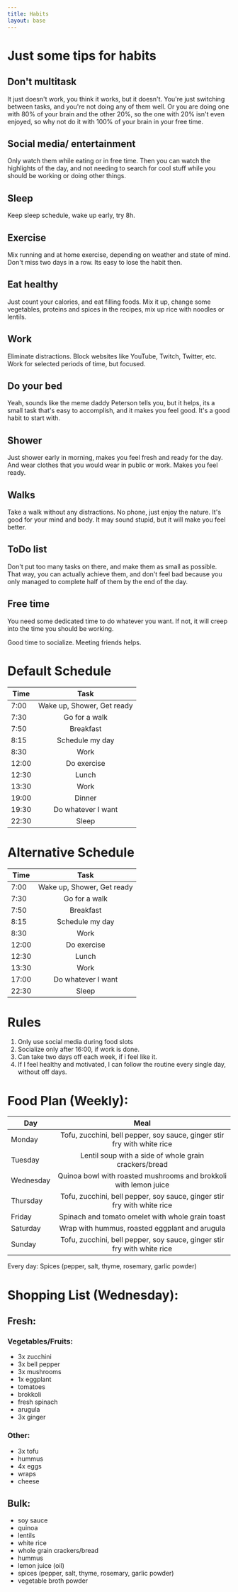 ```yaml
---
title: Habits
layout: base
---
```


# Just some tips for habits

## Don't multitask

It just doesn't work, you think it works, but it doesn't. You're just switching between tasks, and you're not doing any of them well. Or you are doing one with 80% of your brain and the other 20%, so the one with 20% isn't even enjoyed, so why not do it with 100% of your brain in your free time.

## Social media/ entertainment

Only watch them while eating or in free time. Then you can watch the highlights of the day, and not needing to search for cool stuff while you should be working or doing other things.

## Sleep

Keep sleep schedule, wake up early, try 8h.

## Exercise

Mix running and at home exercise, depending on weather and state of mind. Don't miss two days in a row. Its easy to lose the habit then.

## Eat healthy

Just count your calories, and eat filling foods. Mix it up, change some vegetables, proteins and spices in the recipes, mix up rice with noodles or lentils.

## Work

Eliminate distractions. Block websites like YouTube, Twitch, Twitter, etc. Work for selected periods of time, but focused.

## Do your bed

Yeah, sounds like the meme daddy Peterson tells you, but it helps, its a small task that's easy to accomplish, and it makes you feel good. It's a good habit to start with.

## Shower

Just shower early in morning, makes you feel fresh and ready for the day. And wear clothes that you would wear in public or work. Makes you feel ready.

## Walks

Take a walk without any distractions. No phone, just enjoy the nature. It's good for your mind and body. It may sound stupid, but it will make you feel better.

## ToDo list

Don't put too many tasks on there, and make them as small as possible. That way, you can actually achieve them, and don't feel bad because you only managed to complete half of them by the end of the day.

## Free time

You need some dedicated time to do whatever you want. If not, it will creep into the time you should be working.

Good time to socialize. Meeting friends helps.

# Default Schedule

| Time        | Task           |
| ------------- |:-------------:|
| 7:00      | Wake up, Shower, Get ready |
| 7:30      | Go for a walk      |
| 7:50 | Breakfast      |
| 8:15 | Schedule my day      |
| 8:30 | Work      |
| 12:00 | Do exercise      |
| 12:30 | Lunch      |
| 13:30 | Work      |
| 19:00 | Dinner      |
| 19:30 | Do whatever I want      |
| 22:30 | Sleep      |

# Alternative Schedule

| Time        | Task           |
| ------------- |:-------------:|
| 7:00      | Wake up, Shower, Get ready |
| 7:30      | Go for a walk      |
| 7:50 | Breakfast      |
| 8:15 | Schedule my day      |
| 8:30 | Work      |
| 12:00 | Do exercise      |
| 12:30 | Lunch      |
| 13:30 | Work      |
| 17:00 | Do whatever I want      |
| 22:30 | Sleep      |


# Rules

1. Only use social media during food slots
2. Socialize only after 16:00, if work is done.
3. Can take two days off each week, if i feel like it.
4. If I feel healthy and motivated, I can follow the routine every single day, without off days.

# Food Plan (Weekly):

| Day        | Meal |
| ------------- |:-------------:|
| Monday | Tofu, zucchini, bell pepper, soy sauce, ginger stir fry with white rice|
| Tuesday | Lentil soup with a side of whole grain crackers/bread|
| Wednesday | Quinoa bowl with roasted mushrooms and brokkoli with lemon juice|
| Thursday | Tofu, zucchini, bell pepper, soy sauce, ginger stir fry with white rice|
| Friday | Spinach and tomato omelet with whole grain toast|
| Saturday | Wrap with hummus, roasted eggplant and arugula|
| Sunday | Tofu, zucchini, bell pepper, soy sauce, ginger stir fry with white rice|

Every day: Spices (pepper, salt, thyme, rosemary, garlic powder)


# Shopping List (Wednesday):

## Fresh:

### Vegetables/Fruits:
- 3x zucchini
- 3x bell pepper
- 3x mushrooms
- 1x eggplant
- tomatoes
- brokkoli
- fresh spinach
- arugula
- 3x ginger

### Other:
- 3x tofu
- hummus
- 4x eggs
- wraps
- cheese

## Bulk:
- soy sauce
- quinoa
- lentils
- white rice
- whole grain crackers/bread
- hummus
- lemon juice (oil)
- spices (pepper, salt, thyme, rosemary, garlic powder)
- vegetable broth powder
